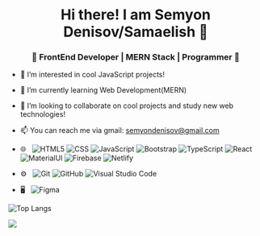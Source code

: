 <h1 align="center">Hi there! I am Semyon Denisov/Samaelish 👋 </h1>
<h3 align="center">🚀 FrontEnd Developer | MERN Stack | Programmer  🚀</h3>

- 👀 I’m interested in cool JavaScript projects!
- 🌱 I’m currently learning Web Development(MERN)
- 💞️ I’m looking to collaborate on cool projects and study new web technologies!
- 📫 You can reach me via gmail: semyondenisov@gmail.com

- 🌐 &nbsp;
  ![HTML5](https://img.shields.io/badge/-HTML5-333333?style=flat&logo=HTML5)
  ![CSS](https://img.shields.io/badge/-CSS-333333?style=flat&logo=CSS3&logoColor=1572B6)
  ![JavaScript](https://img.shields.io/badge/-JavaScript-333333?style=flat&logo=javascript)
  ![Bootstrap](https://img.shields.io/badge/-Bootstrap-333333?style=flat&logo=bootstrap&logoColor=563D7C)
  ![TypeScript](https://img.shields.io/badge/-TypeScript-333333?style=flat&logo=typescript)
  ![React](https://img.shields.io/badge/-React-333333?style=flat&logo=react)
  ![MaterialUI](https://img.shields.io/badge/-Material_UI-333333?style=flat&logo=material-ui)
  ![Firebase](https://img.shields.io/badge/-Firebase-333333?style=flat&logo=firebase)
  ![Netlify](https://img.shields.io/badge/-Netlify-333333?style=flat&logo=netlify)
- ⚙️ &nbsp;
  ![Git](https://img.shields.io/badge/-Git-333333?style=flat&logo=git)
  ![GitHub](https://img.shields.io/badge/-GitHub-333333?style=flat&logo=github)
  ![Visual Studio Code](https://img.shields.io/badge/-Visual%20Studio%20Code-333333?style=flat&logo=visual-studio-code&logoColor=007ACC)
- 🖥 &nbsp;
  ![Figma](https://img.shields.io/badge/-Figma-333333?style=flat&logo=figma)

![Top Langs](https://github-readme-stats.vercel.app/api/top-langs/?username=samaelish&theme=radical&title_color=8E2DE2&text_color=fff)

<img src="https://github-readme-stats.vercel.app/api?username=samaelish&show_icons=true&theme=radical&title_color=8E2DE2&text_color=fff&icon_color=8E2DE2">
